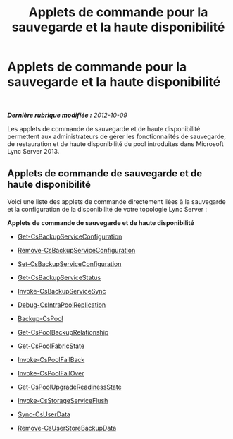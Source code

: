 ﻿---
title: Applets de commande pour la sauvegarde et la haute disponibilité
TOCTitle: Applets de commande pour la sauvegarde et la haute disponibilité
ms:assetid: 5aff41a3-7a0e-4c51-9d5f-7f08e36bf046
ms:mtpsurl: https://technet.microsoft.com/fr-fr/library/JJ204925(v=OCS.15)
ms:contentKeyID: 49297279
ms.date: 05/20/2016
mtps_version: v=OCS.15
ms.translationtype: HT
---

# Applets de commande pour la sauvegarde et la haute disponibilité

 

_**Dernière rubrique modifiée :** 2012-10-09_

Les applets de commande de sauvegarde et de haute disponibilité permettent aux administrateurs de gérer les fonctionnalités de sauvegarde, de restauration et de haute disponibilité du pool introduites dans Microsoft Lync Server 2013.

## Applets de commande de sauvegarde et de haute disponibilité

Voici une liste des applets de commande directement liées à la sauvegarde et la configuration de la disponibilité de votre topologie Lync Server :

**Applets de commande de sauvegarde et de haute disponibilité**

  - [Get-CsBackupServiceConfiguration](get-csbackupserviceconfiguration.md)

  - [Remove-CsBackupServiceConfiguration](remove-csbackupserviceconfiguration.md)

  - [Set-CsBackupServiceConfiguration](set-csbackupserviceconfiguration.md)

  - [Get-CsBackupServiceStatus](get-csbackupservicestatus.md)

  - [Invoke-CsBackupServiceSync](invoke-csbackupservicesync.md)

  - [Debug-CsIntraPoolReplication](debug-csintrapoolreplication.md)

  - [Backup-CsPool](backup-cspool.md)

  - [Get-CsPoolBackupRelationship](get-cspoolbackuprelationship.md)

  - [Get-CsPoolFabricState](get-cspoolfabricstate.md)

  - [Invoke-CsPoolFailBack](invoke-cspoolfailback.md)

  - [Invoke-CsPoolFailOver](invoke-cspoolfailover.md)

  - [Get-CsPoolUpgradeReadinessState](get-cspoolupgradereadinessstate.md)

  - [Invoke-CsStorageServiceFlush](invoke-csstorageserviceflush.md)

  - [Sync-CsUserData](sync-csuserdata.md)

  - [Remove-CsUserStoreBackupData](remove-csuserstorebackupdata.md)

